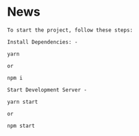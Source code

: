 # News

```
To start the project, follow these steps:
```

`Install Dependencies: -`

```
yarn
```

`or`

```
npm i
```

`Start Development Server -`

```
yarn start
```

`or`

```
npm start
```
